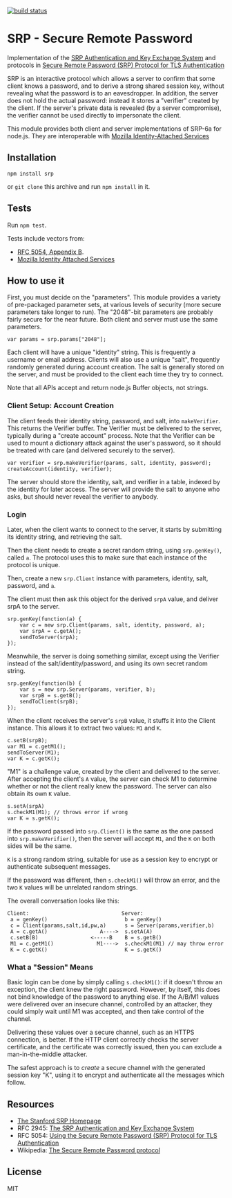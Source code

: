 [![build status](https://secure.travis-ci.org/jedp/node-srp.png)](http://travis-ci.org/jedp/node-srp)

# SRP - Secure Remote Password

Implementation of the [SRP Authentication and Key Exchange
System](http://tools.ietf.org/html/rfc2945) and protocols in [Secure
Remote Password (SRP) Protocol for TLS
Authentication](http://tools.ietf.org/html/rfc5054)

SRP is an interactive protocol which allows a server to confirm that some client knows a password, and to derive a strong shared session key, without revealing what the password is to an eavesdropper. In addition, the server does not hold the actual password: instead it stores a "verifier" created by the client. If the server's private data is revealed (by a server compromise), the verifier cannot be used directly to impersonate the client.

This module provides both client and server implementations of SRP-6a for node.js. They are interoperable with [Mozilla Identity-Attached Services](https://wiki.mozilla.org/Identity/AttachedServices/KeyServerProtocol)

## Installation

`npm install srp`

or `git clone` this archive and run `npm install` in it.

## Tests

Run `npm test`.

Tests include vectors from:
- [RFC 5054, Appendix B](https://tools.ietf.org/html/rfc5054#appendix-B).
- [Mozilla Identity Attached Services](https://wiki.mozilla.org/Identity/AttachedServices/KeyServerProtocol)

## How to use it

First, you must decide on the "parameters". This module provides a variety of pre-packaged parameter sets, at various levels of security (more secure parameters take longer to run). The "2048"-bit parameters are probably fairly secure for the near future. Both client and server must use the same parameters.

    var params = srp.params["2048"];

Each client will have a unique "identity" string. This is frequently a username or email address. Clients will also use a unique "salt", frequently randomly generated during account creation. The salt is generally stored on the server, and must be provided to the client each time they try to connect.

Note that all APIs accept and return node.js Buffer objects, not strings.

### Client Setup: Account Creation

The client feeds their identity string, password, and salt, into `makeVerifier`. This returns the Verifier buffer. The Verifier must be delivered to the server, typically during a "create account" process. Note that the Verifier can be used to mount a dictionary attack against the user's password, so it should be treated with care (and delivered securely to the server).

    var verifier = srp.makeVerifier(params, salt, identity, password);
    createAccount(identity, verifier);

The server should store the identity, salt, and verifier in a table, indexed by the identity for later access. The server will provide the salt to anyone who asks, but should never reveal the verifier to anybody.

### Login

Later, when the client wants to connect to the server, it starts by submitting its identity string, and retrieving the salt.

Then the client needs to create a secret random string, using `srp.genKey()`, called `a`. The protocol uses this to make sure that each instance of the protocol is unique.

Then, create a new `srp.Client` instance with parameters, identity, salt, password, and `a`.

The client must then ask this object for the derived `srpA` value, and deliver srpA to the server.

    srp.genKey(function(a) {
        var c = new srp.Client(params, salt, identity, password, a);
        var srpA = c.getA();
        sendToServer(srpA);
    });

Meanwhile, the server is doing something similar, except using the Verifier instead of the salt/identity/password, and using its own secret random string.

    srp.genKey(function(b) {
        var s = new srp.Server(params, verifier, b);
        var srpB = s.getB();
        sendToClient(srpB);
    });

When the client receives the server's `srpB` value, it stuffs it into the Client instance. This allows it to extract two values: `M1` and `K`.

    c.setB(srpB);
    var M1 = c.getM1();
    sendToServer(M1);
    var K = c.getK();

"M1" is a challenge value, created by the client and delivered to the server. After accepting the client's `A` value, the server can check M1 to determine whether or not the client really knew the password. The server can also obtain its own `K` value.

    s.setA(srpA)
    s.checkM1(M1); // throws error if wrong
    var K = s.getK();

If the password passed into `srp.Client()` is the same as the one passed into `srp.makeVerifier()`, then the server will accept `M1`, and the `K` on both sides will be the same.

`K` is a strong random string, suitable for use as a session key to encrypt or authenticate subsequent messages.

If the password was different, then `s.checkM1()` will throw an error, and the two `K` values will be unrelated random strings.

The overall conversation looks like this:

    Client:                              Server:
     a = genKey()                         b = genKey()
     c = Client(params,salt,id,pw,a)      s = Server(params,verifier,b)
     A = c.getA()                 A---->  s.setA(A)
     c.setB(B)                 <-----B    B = s.getB()
     M1 = c.getM1()              M1---->  s.checkM1(M1) // may throw error
     K = c.getK()                         K = s.getK()

### What a "Session" Means

Basic login can be done by simply calling `s.checkM1()`: if it doesn't throw an exception, the client knew the right password. However, by itself, this does not bind knowledge of the password to anything else. If the A/B/M1 values were delivered over an insecure channel, controlled by an attacker, they could simply wait until M1 was accepted, and then take control of the channel.

Delivering these values over a secure channel, such as an HTTPS connection, is better. If the HTTP client correctly checks the server certificate, and the certificate was correctly issued, then you can exclude a man-in-the-middle attacker.

The safest approach is to *create* a secure channel with the generated session key "K", using it to encrypt and authenticate all the messages which follow.

## Resources

- [The Stanford SRP Homepage](http://srp.stanford.edu/)
- RFC 2945: [The SRP Authentication and Key Exchange System](http://tools.ietf.org/html/rfc2945)
- RFC 5054: [Using the Secure Remote Password (SRP) Protocol for TLS Authentication](http://tools.ietf.org/html/rfc5054)
- Wikipedia: [The Secure Remote Password protocol](http://en.wikipedia.org/wiki/Secure_Remote_Password_protocol)

## License

MIT
